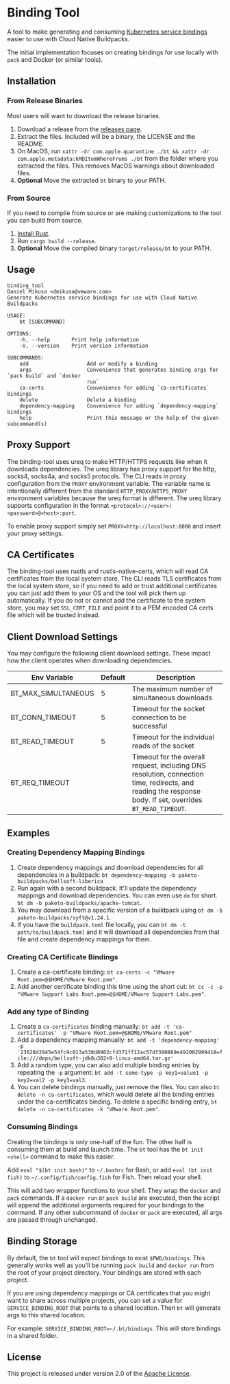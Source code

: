 # Binding Tool

A tool to make generating and consuming [Kubernetes service bindings](https://github.com/servicebinding/spec) easier to use with Cloud Native Buildpacks.

The initial implementation focuses on creating bindings for use locally with `pack` and Docker (or similar tools).

## Installation

### From Release Binaries

Most users will want to download the release binaries.

1. Download a release from the [releases page](https://github.com/dmikusa/binding-tool/releases).
2. Extract the files. Included will be a binary, the LICENSE and the README.
3. On MacOS, run `xattr -dr com.apple.quarantine ./bt && xattr -dr com.apple.metadata:kMDItemWhereFroms ./bt` from the folder where you extracted the files. This removes MacOS warnings about downloaded files.
4. **Optional** Move the extracted `bt` binary to your PATH.

### From Source

If you need to compile from source or are making customizations to the tool you can build from source.

1. [Install Rust](https://www.rust-lang.org/learn/get-started).
2. Run `cargo build --release`.
4. **Optional** Move the compiled binary `target/release/bt` to your PATH.

## Usage

```
binding_tool
Daniel Mikusa <dmikusa@vmware.com>
Generate Kubernetes service bindings for use with Cloud Native Buildpacks

USAGE:
    bt [SUBCOMMAND]

OPTIONS:
    -h, --help       Print help information
    -V, --version    Print version information

SUBCOMMANDS:
    add                   Add or modify a binding
    args                  Convenience that generates binding args for `pack build` and `docker
                          run`
    ca-certs              Convenience for adding `ca-certificates` bindings
    delete                Delete a binding
    dependency-mapping    Convenience for adding `dependency-mapping` bindings
    help                  Print this message or the help of the given subcommand(s)
```

## Proxy Support

The binding-tool uses ureq to make HTTP/HTTPS requests like when it downloads dependencies. The ureq library has proxy support for the http, socks4, socks4a, and socks5 protocols. The CLI reads in proxy configuration from the `PROXY` environment variable. The variable name is intentionally different from the standard `HTTP_PROXY`/`HTTPS_PROXY` environment variables because the ureq format is different. The ureq library supports configuration in the format `<protocol>://<user>:<password>@<host>:port`.

To enable proxy support simply set `PROXY=http://localhost:8080` and insert your proxy settings.

## CA Certificates

The binding-tool uses rustls and rustls-native-certs, which will read CA certificates from the local system store. The CLI reads TLS certificates from the local system store, so if you need to add or trust additional certificates you can just add them to your OS and the tool will pick them up automatically. If you do not or cannot add the certificate to the system store, you may set `SSL_CERT_FILE` and point it to a PEM encoded CA certs file which will be trusted instead.

## Client Download Settings

You may configure the following client download settings. These impact how the client operates when downloading dependencies.

| Env Variable        | Default   | Description                                                                                                                                                |
| ------------------- | --------- | ---------------------------------------------------------------------------------------------------------------------------------------------------------- |
| BT_MAX_SIMULTANEOUS | 5         | The maximum number of simultaneous downloads                                                                                                               |
| BT_CONN_TIMEOUT     | 5         | Timeout for the socket connection to be successful                                                                                                         |
| BT_READ_TIMEOUT     | 5         | Timeout for the individual reads of the socket                                                                                                             |
| BT_REQ_TIMEOUT      | <not-set> | Timeout for the overall request, including DNS resolution, connection time, redirects, and reading the response body. If set, overrides `BT_READ_TIMEOUT`. |

## Examples

### Creating Dependency Mapping Bindings

1. Create dependency mappings and download dependencies for all dependencies in a buildpack: `bt dependency-mapping -b paketo-buildpacks/bellsoft-liberica`
2. Run again with a second buildpack. It'll update the dependency mappings and download dependencies. You can even use `dm` for short. `bt dm -b paketo-buildpacks/apache-tomcat`.
3. You may download from a specific version of a buildpack using `bt dm -b paketo-buildpacks/syft@v1.24.1`.
4. If you have the `buildpack.toml` file locally, you can `bt dm -t path/to/buildpack.toml` and it will download all dependencies from that file and create dependency mappings for them.

### Creating CA Certificate Bindings

1. Create a ca-certificate binding: `bt ca-certs -c "VMware Root.pem=@$HOME/VMware Root.pem"`.
2. Add another certificate binding this time using the short cut: `bt cc -c -p "VMware Support Labs Root.pem=@$HOME/VMware Support Labs.pem"`.

### Add any type of Binding

1. Create a `ca-certificates` binding manually: `bt add -t 'ca-certificates' -p "VMware Root.pem=@$HOME/VMware Root.pem"`
2. Add a dependency mapping manually: `bt add -t 'dependency-mapping' -p '23628d2945e54fc9c013a538d8902cfd371ff12ac57df390869e492002999418=file:///deps/bellsoft-jdk8u302+8-linux-amd64.tar.gz'`
3. Add a random type, you can also add multiple binding entries by repeating the `-p` argument: `bt add -t some-type -p key1=value1 -p key2=val2 -p key3=val3`.
4. You can delete bindings manually, just remove the files. You can also `bt delete -n ca-certificates`, which would delete all the binding entries under the ca-certificates binding. To delete a specific binding entry, `bt delete -n ca-certificates -k "VMware Root.pem"`.

### Consuming Bindings

Creating the bindings is only one-half of the fun. The other half is consuming them at build and launch time. The `bt` tool has the `bt init <shell>` command to make this easier.

Add `eval "$(bt init bash)"` to `~/.bashrc` for Bash, or add `eval (bt init fish)` to `~/.config/fish/config.fish` for Fish. Then reload your shell.

This will add two wrapper functions to your shell. They wrap the `docker` and `pack` commands. If a `docker run` or `pack build` are executed, then the script will append the additional arguments required for your bindings to the command. If any other subcommand of `docker` or `pack` are executed, all args are passed through unchanged.

## Binding Storage

By default, the `bt` tool will expect bindings to exist `$PWD/bindings`. This generally works well as you'll be running `pack build` and `docker run` from the root of your project directory. Your bindings are stored with each project.

If you are using dependency mappings or CA certificates that you might want to share across multiple projects, you can set a value for `SERVICE_BINDING_ROOT` that points to a shared location. Then `bt` will generate args to this shared location.

For example: `SERVICE_BINDING_ROOT=~/.bt/bindings`. This will store bindings in a shared folder.

## License

This project is released under version 2.0 of the [Apache License][a].

[a]: http://www.apache.org/licenses/LICENSE-2.0
